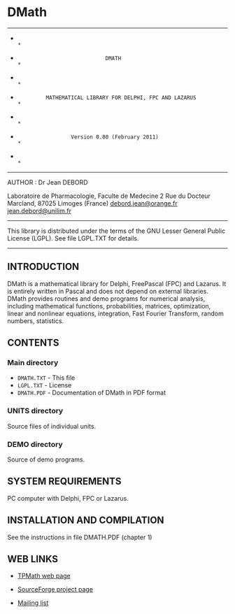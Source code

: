 # DMath

******************************************************************************
*                                                                            *
*                                 DMATH                                      *
*                                                                            *
*              MATHEMATICAL LIBRARY FOR DELPHI, FPC AND LAZARUS              *
*                                                                            *
*                      Version 0.80 (February 2011)                          *
*                                                                            *
******************************************************************************

AUTHOR : Dr Jean DEBORD

Laboratoire de Pharmacologie, Faculte de Medecine
2 Rue du Docteur Marcland, 87025 Limoges (France)
debord.jean@orange.fr
jean.debord@unilim.fr                         

******************************************************************************
 This library is distributed under the terms of the GNU Lesser General Public
 License (LGPL). See file LGPL.TXT for details.
******************************************************************************

## INTRODUCTION

DMath is a mathematical library for Delphi, FreePascal (FPC) and Lazarus.
It is entirely written in Pascal and does not depend on external libraries. 
DMath provides routines and demo programs for numerical analysis, including 
mathematical functions, probabilities, matrices, optimization, linear and nonlinear
equations, integration, Fast Fourier Transform, random numbers, statistics.


## CONTENTS

### Main directory

- `DMATH.TXT` - This file
- `LGPL.TXT` - License
- `DMATH.PDF` - Documentation of DMath in PDF format

### UNITS directory

Source files of individual units.

### DEMO directory

Source of demo programs.

## SYSTEM REQUIREMENTS

PC computer with Delphi, FPC or Lazarus.

## INSTALLATION AND COMPILATION

See the instructions in file DMATH.PDF (chapter 1)

## WEB LINKS

- [TPMath web page](http://www.unilim.fr/pages_perso/jean.debord/tpmath/tpmath.htm)

- [SourceForge project page](http://sourceforge.net/projects/dmath/)

- [Mailing list](http://groups.yahoo.com/group/tpmathlib/)

